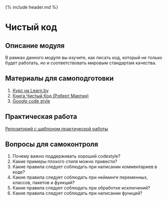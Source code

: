 {% include header.md %}

Чистый код
====================

Описание модуля
---------------------
В рамках данного модуля вы изучите, как писать код, который не только будет работать, но и соответствовать мировым
стандартам качества.

Материалы для самоподготовки
---------------------
1. [Курс на Learn.by](https://learn.by/courses/course-v1:EPAM+CC+ext1/about)
1. [Книга Чистый Код (Роберт Мартин)](./books/Чистый%20Код%20(Роберт%20Мартин).djvu)
1. [Google code style](https://google.github.io/styleguide/javaguide.html)

Практическая работа
---------------------
[Репозиторий с шаблоном практической работы](https://github.com/JAVA-ONLINE-EDUCATION-COURSE/clean-code-practice)

Вопросы для самоконтроля
---------------------
1. Почему важно поддерживать хороший codestyle?
1. Какие примеры плохого стиля можно привести?
1. Какие правила следует соблюдать при написании комментариев в коде?
1. Какие правила следует соблюдать при нейминге переменных, классов, пакетов и функций?
1. Какие правила следует соблюдать при обработке исключений?
1. Какие правила следует соблюдать при написании функций?
